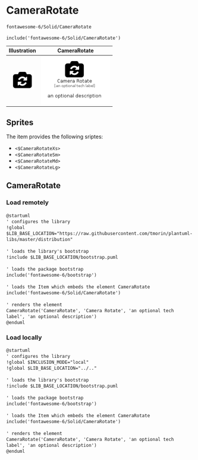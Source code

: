 # CameraRotate


```text
fontawesome-6/Solid/CameraRotate
```

```text
include('fontawesome-6/Solid/CameraRotate')
```



| Illustration | CameraRotate |
| :---: | :---: |
| ![illustration for Illustration](../../fontawesome-6/Solid/CameraRotate.png) | ![illustration for CameraRotate](../../fontawesome-6/Solid/CameraRotate.Local.png) |



## Sprites
The item provides the following sriptes:

- `<$CameraRotateXs>`
- `<$CameraRotateSm>`
- `<$CameraRotateMd>`
- `<$CameraRotateLg>`





## CameraRotate

### Load remotely
```plantuml
@startuml
' configures the library
!global $LIB_BASE_LOCATION="https://raw.githubusercontent.com/tmorin/plantuml-libs/master/distribution"

' loads the library's bootstrap
!include $LIB_BASE_LOCATION/bootstrap.puml

' loads the package bootstrap
include('fontawesome-6/bootstrap')

' loads the Item which embeds the element CameraRotate
include('fontawesome-6/Solid/CameraRotate')

' renders the element
CameraRotate('CameraRotate', 'Camera Rotate', 'an optional tech label', 'an optional description')
@enduml
```

### Load locally
```plantuml
@startuml
' configures the library
!global $INCLUSION_MODE="local"
!global $LIB_BASE_LOCATION="../.."

' loads the library's bootstrap
!include $LIB_BASE_LOCATION/bootstrap.puml

' loads the package bootstrap
include('fontawesome-6/bootstrap')

' loads the Item which embeds the element CameraRotate
include('fontawesome-6/Solid/CameraRotate')

' renders the element
CameraRotate('CameraRotate', 'Camera Rotate', 'an optional tech label', 'an optional description')
@enduml
```

